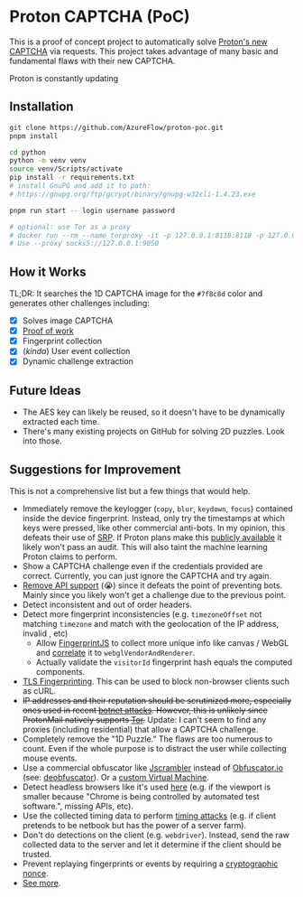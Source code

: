 # Proton CAPTCHA (PoC)

This is a proof of concept project to automatically solve [Proton's new CAPTCHA](https://proton.me/blog/proton-CAPTCHA) via requests. This project takes advantage of many basic and fundamental flaws with their new CAPTCHA.

Proton is constantly updating 

## Installation

```sh
git clone https://github.com/AzureFlow/proton-poc.git
pnpm install

cd python
python -m venv venv
source venv/Scripts/activate
pip install -r requirements.txt
# install GnuPG and add it to path:
# https://gnupg.org/ftp/gcrypt/binary/gnupg-w32cli-1.4.23.exe

pnpm run start -- login username password

# optional: use Tor as a proxy
# docker run --rm --name torproxy -it -p 127.0.0.1:8118:8118 -p 127.0.0.1:9050:9050 -d dperson/torproxy
# Use --proxy socks5://127.0.0.1:9050
```

## How it Works

TL;DR: It searches the 1D CAPTCHA image for the `#7f8c8d` color and generates other challenges including:

- [x] Solves image CAPTCHA
- [x] [Proof of work](https://en.wikipedia.org/wiki/Proof_of_work)
- [x] Fingerprint collection
- [x] (_kinda_) User event collection
- [x] Dynamic challenge extraction

## Future Ideas

- The AES key can likely be reused, so it doesn't have to be dynamically extracted each time.
- There's many existing projects on GitHub for solving 2D puzzles. Look into those.

## Suggestions for Improvement

This is not a comprehensive list but a few things that would help.

- Immediately remove the keylogger (`copy`, `blur`, `keydown`, `focus`) contained inside the device fingerprint. Instead, only try the timestamps at which keys were pressed, like other commercial anti-bots. In my opinion, this defeats their use of [SRP](https://en.wikipedia.org/wiki/Secure_Remote_Password_protocol). If Proton plans make this [publicly available](https://twitter.com/ProtonPrivacy/status/1705242869110640845) it likely won't pass an audit. This will also taint the machine learning Proton claims to perform.
- Show a CAPTCHA challenge even if the credentials provided are correct. Currently, you can just ignore the CAPTCHA and try again.
- [Remove API support](https://github.com/ProtonMail/proton-python-client) (😭) since it defeats the point of preventing bots. Mainly since you likely won't get a challenge due to the previous point.
- Detect inconsistent and out of order headers.
- Detect more fingerprint inconsistencies (e.g. `timezoneOffset` not matching `timezone` and match with the geolocation of the IP address, invalid , etc)
  - Allow [FingerprintJS](https://dev.fingerprint.com/docs) to collect more unique info like canvas / WebGL and [correlate](https://research.google/pubs/pub45581/) it to `webglVendorAndRenderer`.
  - Actually validate the `visitorId` fingerprint hash equals the computed components.
- [TLS Fingerprinting](https://engineering.salesforce.com/tls-fingerprinting-with-ja3-and-ja3s-247362855967/). This can be used to block non-browser clients such as cURL.
- ~~IP addresses and their reputation should be scrutinized more, especially ones used in recent [botnet attacks](https://iplists.firehol.org/). However, this is unlikely since ProtonMail natively supports [Tor](https://www.torproject.org/).~~ Update: I can't seem to find any proxies (including residential) that allow a CAPTCHA challenge.
- Completely remove the "1D Puzzle." The flaws are too numerous to count. Even if the whole purpose is to distract the user while collecting mouse events.
- Use a commercial obfuscator like [Jscrambler](https://jscrambler.com/) instead of [Obfuscator.io](https://obfuscator.io/) (see: [deobfuscator](https://webcrack.netlify.app/)). Or a [custom Virtual Machine](https://craftinginterpreters.com/contents.html).
- Detect headless browsers like it's used [here](https://github.com/justinkalland/protonmail-api/blob/9d28a785faeb96d72d70434b311615e4277c2888/lib/proton-mail.js#L50) (e.g. if the viewport is smaller because "Chrome is being controlled by automated test software.", missing APIs, etc).
- Use the collected timing data to perform [timing attacks](https://www.usenix.org/system/files/conference/woot14/woot14-ho.pdf) (e.g. if client pretends to be netbook but has the power of a server farm).
- Don't do detections on the client (e.g. `webdriver`). Instead, send the raw collected data to the server and let it determine if the client should be trusted.
- Prevent replaying fingerprints or events by requiring a [cryptographic nonce](https://en.wikipedia.org/wiki/Cryptographic_nonce).
- [See more](https://dev-pages.bravesoftware.com/fingerprinting/farbling.html).
